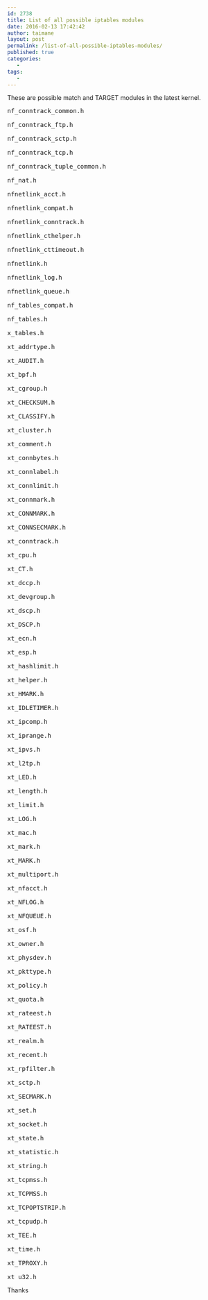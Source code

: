 ```yaml
---
id: 2738
title: List of all possible iptables modules
date: 2016-02-13 17:42:42
author: taimane
layout: post
permalink: /list-of-all-possible-iptables-modules/
published: true
categories:
   -
tags:
   -
---
```

These are possible match and TARGET modules in the latest kernel. 
<pre>nf_conntrack_common.h
nf_conntrack_ftp.h
nf_conntrack_sctp.h
nf_conntrack_tcp.h
nf_conntrack_tuple_common.h
nf_nat.h
nfnetlink_acct.h
nfnetlink_compat.h
nfnetlink_conntrack.h
nfnetlink_cthelper.h
nfnetlink_cttimeout.h
nfnetlink.h
nfnetlink_log.h
nfnetlink_queue.h
nf_tables_compat.h
nf_tables.h
x_tables.h
xt_addrtype.h
xt_AUDIT.h
xt_bpf.h
xt_cgroup.h
xt_CHECKSUM.h
xt_CLASSIFY.h
xt_cluster.h
xt_comment.h
xt_connbytes.h
xt_connlabel.h
xt_connlimit.h
xt_connmark.h
xt_CONNMARK.h
xt_CONNSECMARK.h
xt_conntrack.h
xt_cpu.h
xt_CT.h
xt_dccp.h
xt_devgroup.h
xt_dscp.h
xt_DSCP.h
xt_ecn.h
xt_esp.h
xt_hashlimit.h
xt_helper.h
xt_HMARK.h
xt_IDLETIMER.h
xt_ipcomp.h
xt_iprange.h
xt_ipvs.h
xt_l2tp.h
xt_LED.h
xt_length.h
xt_limit.h
xt_LOG.h
xt_mac.h
xt_mark.h
xt_MARK.h
xt_multiport.h
xt_nfacct.h
xt_NFLOG.h
xt_NFQUEUE.h
xt_osf.h
xt_owner.h
xt_physdev.h
xt_pkttype.h
xt_policy.h
xt_quota.h
xt_rateest.h
xt_RATEEST.h
xt_realm.h
xt_recent.h
xt_rpfilter.h
xt_sctp.h
xt_SECMARK.h
xt_set.h
xt_socket.h
xt_state.h
xt_statistic.h
xt_string.h
xt_tcpmss.h
xt_TCPMSS.h
xt_TCPOPTSTRIP.h
xt_tcpudp.h
xt_TEE.h
xt_time.h
xt_TPROXY.h
xt_u32.h</pre>

Thanks

  

